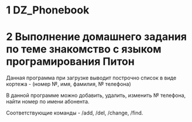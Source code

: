 # 1 DZ_Phonebook

# 2 Выполнение домашнего задания по теме знакомство с языком програмирования Питон

Данная программа при загрузке выводит построчно список в виде кортежа - (номер №, имя, фамилия, № телефона)

В данной программе можно добавить, удалить, изменить № телефона, найти номер по имени абонента.

Соответствующие команды - /add, /del, /change, /find.
